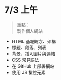 # 7/3 上午
> 重點：  
> 製作個人網站

- HTML 基礎觀念、架構
- 標題、段落、列表
- 背景、插入圖片與連結
- CSS 常見語法
- 在 GitHub 上部署網站
- 使用 JS 操控元素 
